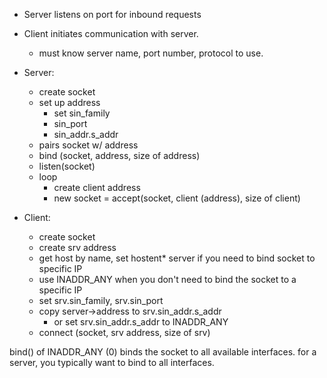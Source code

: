 - Server listens on port for inbound requests
- Client initiates communication with server.
	- must know server name, port number, protocol to use.

- Server:
	- create socket
	- set up address
		- set sin_family
		- sin_port
		- sin_addr.s_addr
	- pairs socket w/ address
	- bind (socket, address, size of address)
	- listen(socket)
	- loop
		- create client address
		- new socket = accept(socket, client (address), size of client)

- Client:
	- create socket
	- create srv address
	- get host by name, set hostent* server if you need to bind socket to specific IP
	- use INADDR_ANY when you don't need to bind the socket to a specific IP
	- set srv.sin_family, srv.sin_port
	- copy server->address to srv.sin_addr.s_addr
		- or set srv.sin_addr.s_addr to INADDR_ANY
	- connect (socket, srv address, size of srv)

bind() of INADDR_ANY (0) binds the socket to all available interfaces.
for a server, you typically want to bind to all interfaces.